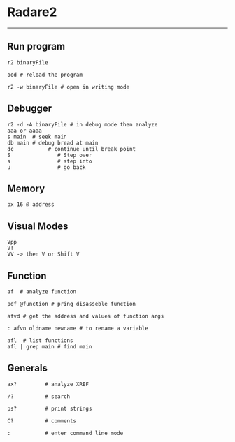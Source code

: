 # Radare2
* * *

## Run program
```
r2 binaryFile

ood # reload the program

r2 -w binaryFile # open in writing mode

```

## Debugger
```
r2 -d -A binaryFile # in debug mode then analyze 
aaa or aaaa
s main  # seek main
db main # debug bread at main
dc 			 # continue until break point
S				# Step over
s				# step into
u				# go back
```

## Memory
```
px 16 @ address
```

## Visual Modes
```
Vpp
V!
VV -> then V or Shift V
```

## Function
```
af  # analyze function

pdf @function # pring disasseble function

afvd # get the address and values of function args

: afvn oldname newname # to rename a variable

afl  # list functions
afl | grep main # find main
```

## Generals
```
ax?			# analyze XREF

/?			# search

ps?			# print strings

C?			# comments

:			# enter command line mode
```


